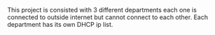 This project is consisted with 3 different departments each one is connected to outside internet but cannot connect to each other. Each department has its own DHCP ip list.